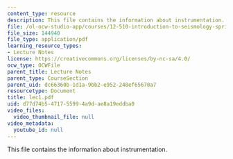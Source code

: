 ```yaml
---
content_type: resource
description: This file contains the information about instrumentation.
file: /ol-ocw-studio-app/courses/12-510-introduction-to-seismology-spring-2010/d77d74b5471755994a9dae8a19eddba0_lec1.pdf
file_size: 144940
file_type: application/pdf
learning_resource_types:
- Lecture Notes
license: https://creativecommons.org/licenses/by-nc-sa/4.0/
ocw_type: OCWFile
parent_title: Lecture Notes
parent_type: CourseSection
parent_uid: dc66360b-1d1a-9bb2-e952-248ef65670a7
resourcetype: Document
title: lec1.pdf
uid: d77d74b5-4717-5599-4a9d-ae8a19eddba0
video_files:
  video_thumbnail_file: null
video_metadata:
  youtube_id: null
---
```

This file contains the information about instrumentation.